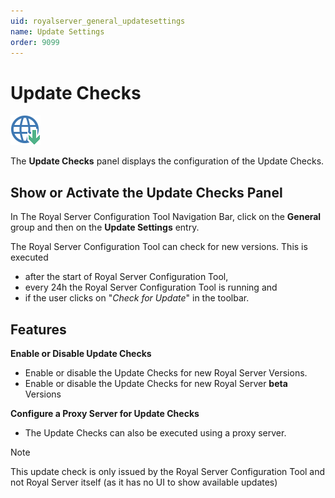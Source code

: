 ```yaml
---
uid: royalserver_general_updatesettings
name: Update Settings
order: 9099
---
```


# Update Checks

<img src="/r2022/images/RoyalServer/ApplicationDownload_48x48.png" class="icon-def" alt="" />

The **Update Checks** panel displays the configuration of the Update Checks.

## Show or Activate the Update Checks Panel

In The Royal Server Configuration Tool Navigation Bar, click on the **General** group and then on the **Update Settings** entry.

The Royal Server Configuration Tool can check for new versions. This is executed

- after the start of Royal Server Configuration Tool,
- every 24h the Royal Server Configuration Tool is running and
- if the user clicks on "_Check for Update_" in the toolbar.

## Features

**Enable or Disable Update Checks**

- Enable or disable the Update Checks for new Royal Server Versions.
- Enable or disable the Update Checks for new Royal Server **beta** Versions

**Configure a Proxy Server for Update Checks**

- The Update Checks can also be executed using a proxy server.

> [!NOTE]
> This update check is only issued by the Royal Server Configuration Tool and not Royal Server itself (as it has no UI to show available updates)
